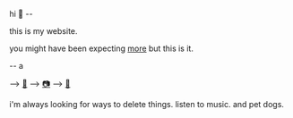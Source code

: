 hi 👋 --

this is my website.

you might have been expecting [more](/more) but this is it.

-- a

--> <a href="https://song.link/s/2Cj7WzlHJw316onX21EL4Y">🎵</a>
--> <a href="https://photos.app.goo.gl/3ETUbtsDhQrzM2eL9">📷</a>
--> <a href="https://photos.app.goo.gl/dvDjSM4hcEre7YY1A">🎥</a>

i'm always looking for ways to delete things.  listen to music.  and pet dogs.
